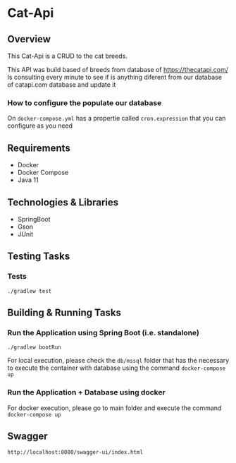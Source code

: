 # Cat-Api

## Overview

This Cat-Api is a CRUD to the cat breeds.

This API was build based of breeds from database of https://thecatapi.com/
Is consulting every minute to see if is anything diferent from our database of catapi.com database and update it

### How to configure the populate our database

On ```docker-compose.yml``` has a propertie called ```cron.expression``` that you can configure as you need

## Requirements

- Docker
- Docker Compose
- Java 11

## Technologies & Libraries

- SpringBoot
- Gson
- JUnit

## Testing Tasks

### Tests

```./gradlew test```

## Building & Running Tasks

### Run the Application using Spring Boot (i.e. standalone)

```./gradlew bootRun```

For local execution, please check the ```db/mssql``` folder that has the necessary to execute the container with
database using the command ```docker-compose up```

### Run the Application + Database using docker

For docker execution, please go to main folder and execute the command ```docker-compose up```

## Swagger

```http://localhost:8080/swagger-ui/index.html```